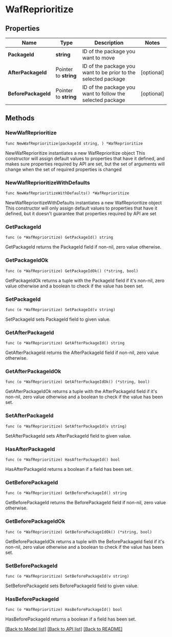 # WafReprioritize

## Properties

Name | Type | Description | Notes
------------ | ------------- | ------------- | -------------
**PackageId** | **string** | ID of the package you want to move | 
**AfterPackageId** | Pointer to **string** | ID of the package you want to be prior to the selected package | [optional] 
**BeforePackageId** | Pointer to **string** | ID of the package you want to follow the selected package | [optional] 

## Methods

### NewWafReprioritize

`func NewWafReprioritize(packageId string, ) *WafReprioritize`

NewWafReprioritize instantiates a new WafReprioritize object
This constructor will assign default values to properties that have it defined,
and makes sure properties required by API are set, but the set of arguments
will change when the set of required properties is changed

### NewWafReprioritizeWithDefaults

`func NewWafReprioritizeWithDefaults() *WafReprioritize`

NewWafReprioritizeWithDefaults instantiates a new WafReprioritize object
This constructor will only assign default values to properties that have it defined,
but it doesn't guarantee that properties required by API are set

### GetPackageId

`func (o *WafReprioritize) GetPackageId() string`

GetPackageId returns the PackageId field if non-nil, zero value otherwise.

### GetPackageIdOk

`func (o *WafReprioritize) GetPackageIdOk() (*string, bool)`

GetPackageIdOk returns a tuple with the PackageId field if it's non-nil, zero value otherwise
and a boolean to check if the value has been set.

### SetPackageId

`func (o *WafReprioritize) SetPackageId(v string)`

SetPackageId sets PackageId field to given value.


### GetAfterPackageId

`func (o *WafReprioritize) GetAfterPackageId() string`

GetAfterPackageId returns the AfterPackageId field if non-nil, zero value otherwise.

### GetAfterPackageIdOk

`func (o *WafReprioritize) GetAfterPackageIdOk() (*string, bool)`

GetAfterPackageIdOk returns a tuple with the AfterPackageId field if it's non-nil, zero value otherwise
and a boolean to check if the value has been set.

### SetAfterPackageId

`func (o *WafReprioritize) SetAfterPackageId(v string)`

SetAfterPackageId sets AfterPackageId field to given value.

### HasAfterPackageId

`func (o *WafReprioritize) HasAfterPackageId() bool`

HasAfterPackageId returns a boolean if a field has been set.

### GetBeforePackageId

`func (o *WafReprioritize) GetBeforePackageId() string`

GetBeforePackageId returns the BeforePackageId field if non-nil, zero value otherwise.

### GetBeforePackageIdOk

`func (o *WafReprioritize) GetBeforePackageIdOk() (*string, bool)`

GetBeforePackageIdOk returns a tuple with the BeforePackageId field if it's non-nil, zero value otherwise
and a boolean to check if the value has been set.

### SetBeforePackageId

`func (o *WafReprioritize) SetBeforePackageId(v string)`

SetBeforePackageId sets BeforePackageId field to given value.

### HasBeforePackageId

`func (o *WafReprioritize) HasBeforePackageId() bool`

HasBeforePackageId returns a boolean if a field has been set.


[[Back to Model list]](../README.md#documentation-for-models) [[Back to API list]](../README.md#documentation-for-api-endpoints) [[Back to README]](../README.md)


